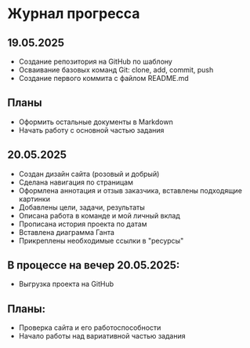 # Журнал прогресса

## 19.05.2025
- Создание репозитория на GitHub по шаблону
- Осваивание базовых команд Git: clone, add, commit, push
- Создание первого коммита с файлом README.md

## Планы

- Оформить остальные документы в Markdown
- Начать работу с основной частью задания

## 20.05.2025
- Создан дизайн сайта (розовый и добрый)
- Сделана навигация по страницам
- Оформлена аннотация и отзыв заказчика, вставлены подходящие картинки
- Добавлены цели, задачи, результаты
- Описана работа в команде и мой личный вклад
- Прописана история проекта по датам
- Вставлена диаграмма Ганта
- Прикреплены необходимые ссылки в "ресурсы"

## В процессе на вечер 20.05.2025:
- Выгрузка проекта на GitHub

## Планы:
- Проверка сайта и его работоспособности
- Начало работы над вариативной частью задания